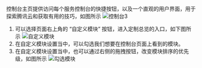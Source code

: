 控制台主页提供访问每个服务控制台的快捷按钮，以及一个直观的用户界面，用于探索腾讯云和获取有用的技巧，如图所示
![控制台3](https://mc.qcloudimg.com/static/img/b72e292bbcc3f7613ceed94b91b2ef86/image.jpg)
1. 可以选择页面右上角的 “自定义模块” 按钮，进入定制总览的入口，如下图所示
![自定义模块](https://mc.qcloudimg.com/static/img/27310f238910520c73eaaa3dbbf7c6ef/image.jpg)
2. 在自定义模块设置当中，可以勾选我们想要在控制台页面上看到的模块。
3. 在自定义模块设置当中，也可以通过右侧的拖拽按钮，改变模块排序的优先级，如图所示
![勾选模块](https://mc.qcloudimg.com/static/img/07a734b04acba081e33dca9dba26d9fd/image.jpg)
